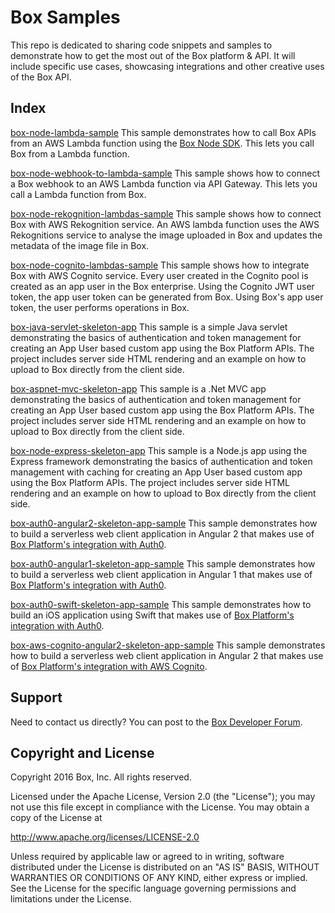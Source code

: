 Box Samples
====================

This repo is dedicated to sharing code snippets and samples to demonstrate how to get the most out of the Box platform & API. It will include specific use cases, showcasing integrations and other creative uses of the Box API.

Index
-----

[box-node-lambda-sample](https://github.com/box/samples/tree/master/box-node-lambda-sample)
This sample demonstrates how to call Box APIs from an AWS Lambda function using the [Box Node SDK](https://github.com/box/box-node-sdk).
This lets you call Box from a Lambda function.

[box-node-webhook-to-lambda-sample](https://github.com/box/samples/tree/master/box-node-webhook-to-lambda-sample)
This sample shows how to connect a Box webhook to an AWS Lambda function via API Gateway.
This lets you call a Lambda function from Box. 

[box-node-rekognition-lambdas-sample](https://github.com/box/samples/tree/master/box-node-rekognition-lambdas-sample)
This sample shows how to connect Box with AWS Rekognition service. An AWS lambda function uses the AWS Rekognitions service to analyse the image uploaded in Box and updates the metadata of the image file in Box.

[box-node-cognito-lambdas-sample](https://github.com/box/samples/tree/master/box-node-cognito-lambdas-sample)
This sample shows how to integrate Box with AWS Cognito service. Every user created in the Cognito pool is created as an app user in the Box enterprise. Using the Cognito JWT user token, the app user token can be generated from Box. Using Box's app user token, the user performs operations in Box.

[box-java-servlet-skeleton-app](https://github.com/box/samples/tree/master/box-java-servlet-skeleton-app)
This sample is a simple Java servlet demonstrating the basics of authentication and token management for creating an App User based custom app using the Box Platform APIs. The project includes server side HTML rendering and an example on how to upload to Box directly from the client side.

[box-aspnet-mvc-skeleton-app](https://github.com/box/samples/tree/master/box-aspnet-mvc-skeleton-app)
This sample is a .Net MVC app demonstrating the basics of authentication and token management for creating an App User based custom app using the Box Platform APIs. The project includes server side HTML rendering and an example on how to upload to Box directly from the client side.

[box-node-express-skeleton-app](https://github.com/box/samples/tree/master/box-node-express-skeleton-app)
This sample is a Node.js app using the Express framework demonstrating the basics of authentication and token management with caching for creating an App User based custom app using the Box Platform APIs. The project includes server side HTML rendering and an example on how to upload to Box directly from the client side.

[box-auth0-angular2-skeleton-app-sample](https://github.com/box/samples/tree/master/box-auth0-angular2-skeleton-app-sample)
This sample demonstrates how to build a serverless web client application in Angular 2 that makes use of [Box Platform's integration with Auth0](https://github.com/auth0-extensions/auth0-box-platform-extension).

[box-auth0-angular1-skeleton-app-sample](https://github.com/box/samples/tree/master/box-auth0-angular1-skeleton-app-sample)
This sample demonstrates how to build a serverless web client application in Angular 1 that makes use of [Box Platform's integration with Auth0](https://github.com/auth0-extensions/auth0-box-platform-extension).

[box-auth0-swift-skeleton-app-sample](https://github.com/box/samples/tree/master/box-auth0-swift-skeleton-app-sample)
This sample demonstrates how to build an iOS application using Swift that makes use of [Box Platform's integration with Auth0](https://github.com/auth0-extensions/auth0-box-platform-extension).

[box-aws-cognito-angular2-skeleton-app-sample](https://github.com/box/samples/tree/master/box-aws-cognito-angular2-skeleton-app-sample)
This sample demonstrates how to build a serverless web client application in Angular 2 that makes use of [Box Platform's integration with AWS Cognito](https://github.com/box/samples/tree/master/box-node-cognito-lambdas-sample).

Support
-------

Need to contact us directly? You can post to the
[Box Developer Forum](https://community.box.com/t5/Developer-Forum/bd-p/DeveloperForum).

Copyright and License
---------------------

Copyright 2016 Box, Inc. All rights reserved.

Licensed under the Apache License, Version 2.0 (the "License");
you may not use this file except in compliance with the License.
You may obtain a copy of the License at

   http://www.apache.org/licenses/LICENSE-2.0

Unless required by applicable law or agreed to in writing, software
distributed under the License is distributed on an "AS IS" BASIS,
WITHOUT WARRANTIES OR CONDITIONS OF ANY KIND, either express or implied.
See the License for the specific language governing permissions and
limitations under the License.
